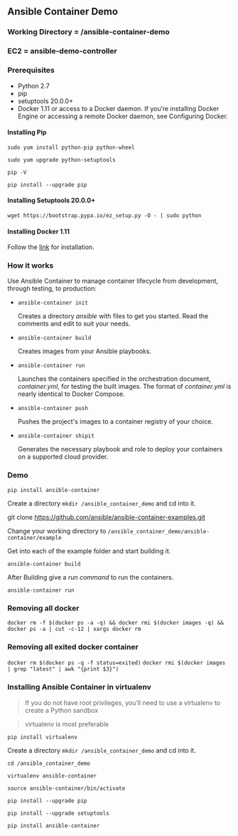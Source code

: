 ## Ansible Container Demo  
### Working Directory = /ansible-container-demo
### EC2 = ansible-demo-controller
### Prerequisites

* Python 2.7
* pip
* setuptools 20.0.0+
* Docker 1.11 or access to a Docker daemon. If you’re installing Docker Engine or accessing a remote Docker daemon, see Configuring Docker.

#### Installing Pip

`sudo yum install python-pip python-wheel`

`sudo yum upgrade python-setuptools`

`pip -V`

`pip install --upgrade pip`

#### Installing Setuptools 20.0.0+

`wget https://bootstrap.pypa.io/ez_setup.py -O - | sudo python`

#### Installing Docker 1.11

Follow the [link](https://docs.docker.com/engine/installation/linux/centos/) for installation.

### How it works

Use Ansible Container to manage container lifecycle from development, through testing, to production:

* `ansible-container init`

  Creates a directory *ansible* with files to get you started. Read the comments and edit to suit your needs.

* `ansible-container build`

  Creates images from your Ansible playbooks.

* `ansible-container run`

  Launches the containers specified in the orchestration document, *container.yml*, for testing the built images. The
  format of *container.yml* is nearly identical to Docker Compose.

* `ansible-container push`

  Pushes the project's images to a container registry of your choice.

* `ansible-container shipit`

  Generates the necessary playbook and role to deploy your containers on a supported cloud provider.

### Demo

`pip install ansible-container`

Create a directory `mkdir /ansible_container_demo` and cd into it.

git clone https://github.com/ansible/ansible-container-examples.git

Change your working directory to `/ansible_container_demo/ansible-container/example`

Get into each of the example folder and start building it.

`ansible-container build`

After Building give a *run command* to run the containers.

`ansible-container run`

### Removing all docker

`docker rm -f $(docker ps -a -q) && docker rmi $(docker images -q) && docker ps -a | cut -c-12 | xargs docker rm`

### Removing all exited docker container

`docker rm $(docker ps -q -f status=exited)`
`docker rmi $(docker images | grep "latest" | awk "{print $3}")`

### Installing Ansible Container in virtualenv

> If you do not have root privileges, you’ll need to use a virtualenv to create a Python sandbox

>virtualenv is most preferable

`pip install virtualenv`

Create a directory `mkdir /ansible_container_demo` and cd into it.

`cd /ansible_container_demo`

`virtualenv ansible-container`

`source ansible-container/bin/activate`

`pip install --upgrade pip`

`pip install --upgrade setuptools`

`pip install ansible-container`
